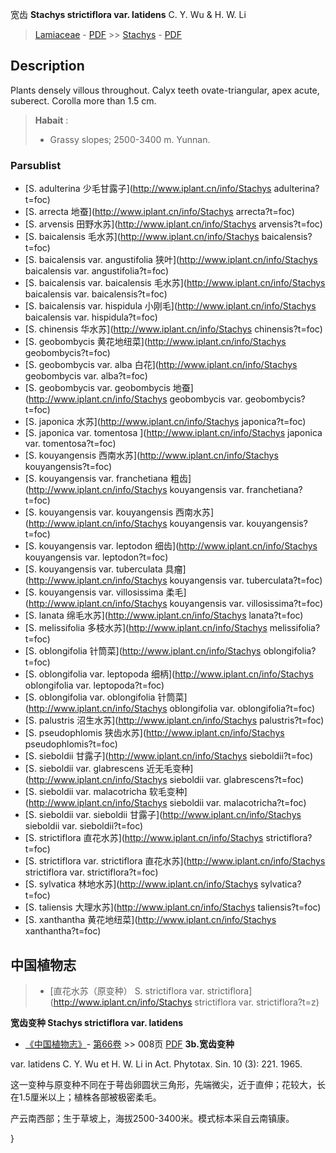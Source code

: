 宽齿 **Stachys strictiflora var. latidens** C. Y. Wu & H. W. Li

> [Lamiaceae](http://www.iplant.cn/info/Lamiaceae?t=foc) - [PDF](http://www.iplant.cn/foc/pdf/Lamiaceae.pdf) >> [Stachys](http://www.iplant.cn/info/Stachys?t=foc) - [PDF](http://www.iplant.cn/foc/pdf/Stachys.pdf)
## Description

Plants densely villous throughout. Calyx teeth ovate-triangular, apex acute, suberect. Corolla more than 1.5 cm.


> **Habait** : 
>* Grassy slopes; 2500-3400 m. Yunnan.


### Parsublist

* [S.  adulterina  少毛甘露子](http://www.iplant.cn/info/Stachys adulterina?t=foc)
* [S.  arrecta  地蚕](http://www.iplant.cn/info/Stachys arrecta?t=foc)
* [S.  arvensis  田野水苏](http://www.iplant.cn/info/Stachys arvensis?t=foc)
* [S.  baicalensis  毛水苏](http://www.iplant.cn/info/Stachys baicalensis?t=foc)
* [S.  baicalensis var. angustifolia  狭叶](http://www.iplant.cn/info/Stachys baicalensis var. angustifolia?t=foc)
* [S.  baicalensis var. baicalensis  毛水苏](http://www.iplant.cn/info/Stachys baicalensis var. baicalensis?t=foc)
* [S.  baicalensis var. hispidula  小刚毛](http://www.iplant.cn/info/Stachys baicalensis var. hispidula?t=foc)
* [S.  chinensis  华水苏](http://www.iplant.cn/info/Stachys chinensis?t=foc)
* [S.  geobombycis  黄花地纽菜](http://www.iplant.cn/info/Stachys geobombycis?t=foc)
* [S.  geobombycis var. alba  白花](http://www.iplant.cn/info/Stachys geobombycis var. alba?t=foc)
* [S.  geobombycis var. geobombycis  地蚕](http://www.iplant.cn/info/Stachys geobombycis var. geobombycis?t=foc)
* [S.  japonica  水苏](http://www.iplant.cn/info/Stachys japonica?t=foc)
* [S.  japonica var. tomentosa  ](http://www.iplant.cn/info/Stachys japonica var. tomentosa?t=foc)
* [S.  kouyangensis  西南水苏](http://www.iplant.cn/info/Stachys kouyangensis?t=foc)
* [S.  kouyangensis var. franchetiana  粗齿](http://www.iplant.cn/info/Stachys kouyangensis var. franchetiana?t=foc)
* [S.  kouyangensis var. kouyangensis  西南水苏](http://www.iplant.cn/info/Stachys kouyangensis var. kouyangensis?t=foc)
* [S.  kouyangensis var. leptodon  细齿](http://www.iplant.cn/info/Stachys kouyangensis var. leptodon?t=foc)
* [S.  kouyangensis var. tuberculata  具瘤](http://www.iplant.cn/info/Stachys kouyangensis var. tuberculata?t=foc)
* [S.  kouyangensis var. villosissima  柔毛](http://www.iplant.cn/info/Stachys kouyangensis var. villosissima?t=foc)
* [S.  lanata  绵毛水苏](http://www.iplant.cn/info/Stachys lanata?t=foc)
* [S.  melissifolia  多枝水苏](http://www.iplant.cn/info/Stachys melissifolia?t=foc)
* [S.  oblongifolia  针筒菜](http://www.iplant.cn/info/Stachys oblongifolia?t=foc)
* [S.  oblongifolia var. leptopoda  细柄](http://www.iplant.cn/info/Stachys oblongifolia var. leptopoda?t=foc)
* [S.  oblongifolia var. oblongifolia  针筒菜](http://www.iplant.cn/info/Stachys oblongifolia var. oblongifolia?t=foc)
* [S.  palustris  沼生水苏](http://www.iplant.cn/info/Stachys palustris?t=foc)
* [S.  pseudophlomis  狭齿水苏](http://www.iplant.cn/info/Stachys pseudophlomis?t=foc)
* [S.  sieboldii  甘露子](http://www.iplant.cn/info/Stachys sieboldii?t=foc)
* [S.  sieboldii var. glabrescens  近无毛变种](http://www.iplant.cn/info/Stachys sieboldii var. glabrescens?t=foc)
* [S.  sieboldii var. malacotricha  软毛变种](http://www.iplant.cn/info/Stachys sieboldii var. malacotricha?t=foc)
* [S.  sieboldii var. sieboldii  甘露子](http://www.iplant.cn/info/Stachys sieboldii var. sieboldii?t=foc)
* [S.  strictiflora  直花水苏](http://www.iplant.cn/info/Stachys strictiflora?t=foc)
* [S.  strictiflora var. strictiflora  直花水苏](http://www.iplant.cn/info/Stachys strictiflora var. strictiflora?t=foc)
* [S.  sylvatica  林地水苏](http://www.iplant.cn/info/Stachys sylvatica?t=foc)
* [S.  taliensis  大理水苏](http://www.iplant.cn/info/Stachys taliensis?t=foc)
* [S.  xanthantha  黄花地纽菜](http://www.iplant.cn/info/Stachys xanthantha?t=foc)


## 中国植物志

> * [直花水苏（原变种）  S.  strictiflora var. strictiflora](http://www.iplant.cn/info/Stachys strictiflora var. strictiflora?t=z)

**宽齿变种 Stachys strictiflora var. latidens**

* [《中国植物志》](http://www.iplant.cn/frps)- [第66卷](http://www.iplant.cn/frps/vol/66) >> 008页 [PDF](http://www.iplant.cn/frps/pdf/66/008.pdf)
**3b.宽齿变种**

var. latidens C. Y. Wu et H. W. Li in Act. Phytotax. Sin. 10 (3): 221. 1965.

这一变种与原变种不同在于萼齿卵圆状三角形，先端微尖，近于直伸；花较大，长在1.5厘米以上；植株各部被极密柔毛。

产云南西部；生于草坡上，海拔2500-3400米。模式标本采自云南镇康。

}